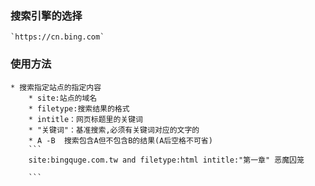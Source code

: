 ### 搜索引擎的选择

	`https://cn.bing.com`

### 使用方法
	* 搜索指定站点的指定内容
		* site:站点的域名
		* filetype:搜索结果的格式
		* intitle：网页标题里的关键词
		* "关键词"：基准搜索,必须有关键词对应的文字的
		* A -B  搜索包含A但不包含B的结果(A后空格不可省)
		```
		site:bingquge.com.tw and filetype:html intitle:"第一章" 恶魔囚笼

		```